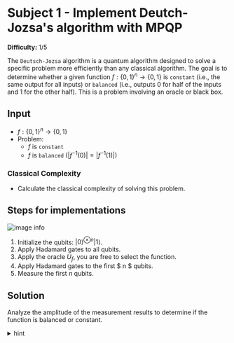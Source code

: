 # Subject 1 - Implement Deutch-Jozsa's algorithm with MPQP

**Difficulty:** 1/5

The `Deutsch-Jozsa` algorithm is a quantum algorithm designed to solve a specific
problem more efficiently than any classical algorithm. The goal is to determine
whether a given function $f : \{0, 1\}^n \to \{0, 1\}$ is `constant` (i.e., the
same output for all inputs) or `balanced` (i.e., outputs 0 for half of the
inputs and 1 for the other half). This is a problem involving an oracle or black
box.

## Input
- $f: \{0,1\}^n \to \{0,1\}$
- Problem: 
    - $f$ is `constant`
    - $f$ is `balanced` ($|f^{-1}(0)| = |f^{-1}(1)|$)

### Classical Complexity
- Calculate the classical complexity of solving this problem.

## Steps for implementations

![image info](resources/Deutsch-Jozsa_algorithm.png)

1. Initialize the qubits: $|0\rangle^{\otimes n} |1\rangle$.
2. Apply Hadamard gates to all qubits.
3. Apply the oracle $U_f$, you are free to select the function.
4. Apply Hadamard gates to the first $ n $ qubits.
5. Measure the first $n$ qubits.

## Solution

Analyze the amplitude of the measurement results to determine if the function is balanced or constant.
<details>
  <summary>hint</summary>
<ol>
  <li>0 for a solution</li>
  <li>1 or -1 for the other</li>
</ol>
</details>